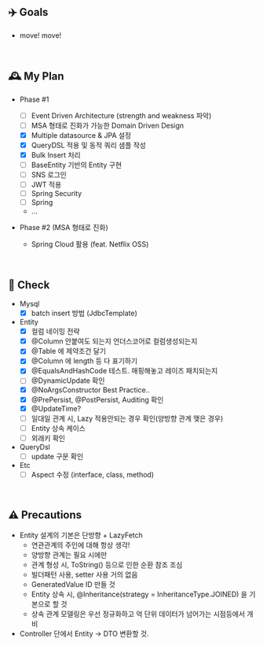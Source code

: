 ## ✈️ Goals

- move! move!

<br>

## 🕰 My Plan

- Phase #1
    - [ ] Event Driven Architecture (strength and weakness 파악)
    - [ ] MSA 형태로 진화가 가능한 Domain Driven Design
    - [x] Multiple datasource & JPA 설정
    - [x] QueryDSL 적용 및 동적 쿼리 샘플 작성
    - [x] Bulk Insert 처리
    - [ ] BaseEntity 기반의 Entity 구현
    - [ ] SNS 로그인
    - [ ] JWT 적용
    - [ ] Spring Security
    - [ ] Spring
    - ...

- Phase #2 (MSA 형태로 진화)
    - Spring Cloud 활용 (feat. Netflix OSS)

<br>

## 📍 Check

- Mysql
    - [x] batch insert 방법 (JdbcTemplate)
- Entity
    - [x] 컬럼 네이밍 전략
    - [x] @Column 안붙여도 되는지 언더스코어로 컬럼생성되는지
    - [x] @Table 에 제약조건 달기
    - [x] @Column 에 length 등 다 표기하기
    - [x] @EqualsAndHashCode 테스트. 매핑해놓고 레이즈 패치되는지
    - [ ] @DynamicUpdate 확인
    - [x] @NoArgsConstructor Best Practice..
    - [X] @PrePersist, @PostPersist, Auditing 확인
    - [x] @UpdateTime?
    - [ ] 일대일 관계 시, Lazy 적용안되는 경우 확인(양방향 관계 맺은 경우)
    - [ ] Entity 상속 케이스
    - [ ] 외래키 확인
- QueryDsl
    - [ ] update 구문 확인
- Etc
    - [ ] Aspect 수정 (interface, class, method)

<br>

## ⚠️ Precautions

- Entity 설계의 기본은 단방향 + LazyFetch
    - 연관관계의 주인에 대해 항상 생각!
    - 양방향 관계는 필요 시에만
    - 관계 형성 시, ToString() 등으로 인한 순환 참조 조심
    - 빌더패턴 사용, setter 사용 거의 없음
    - GeneratedValue ID 만들 것
    - Entity 상속 시, @Inheritance(strategy = InheritanceType.JOINED) 을 기본으로 할 것
    - 상속 관계 모델링은 우선 정규화하고 억 단위 데이터가 넘어가는 시점등에서 개비
- Controller 단에서 Entity -> DTO 변환할 것.
